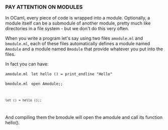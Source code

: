 ### PAY ATTENTION ON MODULES

In OCaml, every piece of code is wrapped into a module. Optionally, a module itself can be a submodule of another module, pretty much like directories in a file system - but we don't do this very often.

When you write a program let's say using two files `amodule.ml` and `bmodule.ml`, each of these files automatically defines a module named `Amodule` and a module named `Bmodule` that provide whatever you put into the files.

In fact you can have:

`amodule.ml`
<code>
    let hello () = print_endline "Hello"
</code>

`bmodule.ml`
<code>
    open Amodule;;

    let () = hello ();;
</code>

And compiling them the bmodule will open the amodule and call its function hello().